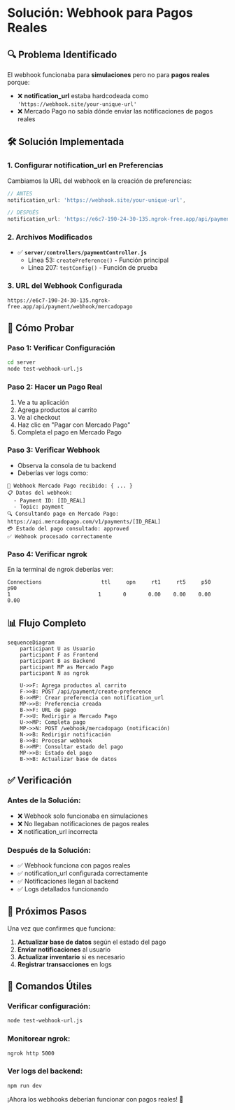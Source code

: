 # Solución: Webhook para Pagos Reales

## 🔍 **Problema Identificado**

El webhook funcionaba para **simulaciones** pero no para **pagos reales** porque:
- ❌ **notification_url** estaba hardcodeada como `'https://webhook.site/your-unique-url'`
- ❌ Mercado Pago no sabía dónde enviar las notificaciones de pagos reales

## 🛠️ **Solución Implementada**

### **1. Configurar notification_url en Preferencias**

Cambiamos la URL del webhook en la creación de preferencias:

```javascript
// ANTES
notification_url: 'https://webhook.site/your-unique-url',

// DESPUÉS  
notification_url: 'https://e6c7-190-24-30-135.ngrok-free.app/api/payment/webhook/mercadopago',
```

### **2. Archivos Modificados**

- ✅ **`server/controllers/paymentController.js`**
  - Línea 53: `createPreference()` - Función principal
  - Línea 207: `testConfig()` - Función de prueba

### **3. URL del Webhook Configurada**

```
https://e6c7-190-24-30-135.ngrok-free.app/api/payment/webhook/mercadopago
```

## 🧪 **Cómo Probar**

### **Paso 1: Verificar Configuración**
```bash
cd server
node test-webhook-url.js
```

### **Paso 2: Hacer un Pago Real**
1. Ve a tu aplicación
2. Agrega productos al carrito
3. Ve al checkout
4. Haz clic en "Pagar con Mercado Pago"
5. Completa el pago en Mercado Pago

### **Paso 3: Verificar Webhook**
- Observa la consola de tu backend
- Deberías ver logs como:
```
🔔 Webhook Mercado Pago recibido: { ... }
📋 Datos del webhook:
  - Payment ID: [ID_REAL]
  - Topic: payment
🔍 Consultando pago en Mercado Pago: https://api.mercadopago.com/v1/payments/[ID_REAL]
💳 Estado del pago consultado: approved
✅ Webhook procesado correctamente
```

### **Paso 4: Verificar ngrok**
En la terminal de ngrok deberías ver:
```
Connections                   ttl     opn     rt1     rt5     p50     p90
1                            1       0       0.00    0.00    0.00    0.00
```

## 📊 **Flujo Completo**

```mermaid
sequenceDiagram
    participant U as Usuario
    participant F as Frontend
    participant B as Backend
    participant MP as Mercado Pago
    participant N as ngrok

    U->>F: Agrega productos al carrito
    F->>B: POST /api/payment/create-preference
    B->>MP: Crear preferencia con notification_url
    MP->>B: Preferencia creada
    B->>F: URL de pago
    F->>U: Redirigir a Mercado Pago
    U->>MP: Completa pago
    MP->>N: POST /webhook/mercadopago (notificación)
    N->>B: Redirigir notificación
    B->>B: Procesar webhook
    B->>MP: Consultar estado del pago
    MP->>B: Estado del pago
    B->>B: Actualizar base de datos
```

## ✅ **Verificación**

### **Antes de la Solución:**
- ❌ Webhook solo funcionaba en simulaciones
- ❌ No llegaban notificaciones de pagos reales
- ❌ notification_url incorrecta

### **Después de la Solución:**
- ✅ Webhook funciona con pagos reales
- ✅ notification_url configurada correctamente
- ✅ Notificaciones llegan al backend
- ✅ Logs detallados funcionando

## 🚀 **Próximos Pasos**

Una vez que confirmes que funciona:

1. **Actualizar base de datos** según el estado del pago
2. **Enviar notificaciones** al usuario
3. **Actualizar inventario** si es necesario
4. **Registrar transacciones** en logs

## 🔧 **Comandos Útiles**

### **Verificar configuración:**
```bash
node test-webhook-url.js
```

### **Monitorear ngrok:**
```bash
ngrok http 5000
```

### **Ver logs del backend:**
```bash
npm run dev
```

¡Ahora los webhooks deberían funcionar con pagos reales! 🎉 